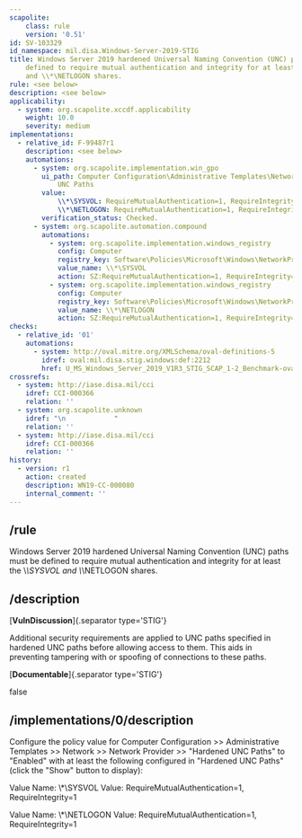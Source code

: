 ```yaml
---
scapolite:
    class: rule
    version: '0.51'
id: SV-103329
id_namespace: mil.disa.Windows-Server-2019-STIG
title: Windows Server 2019 hardened Universal Naming Convention (UNC) paths must be
    defined to require mutual authentication and integrity for at least the \\*\SYSVOL
    and \\*\NETLOGON shares.
rule: <see below>
description: <see below>
applicability:
  - system: org.scapolite.xccdf.applicability
    weight: 10.0
    severity: medium
implementations:
  - relative_id: F-99487r1
    description: <see below>
    automations:
      - system: org.scapolite.implementation.win_gpo
        ui_path: Computer Configuration\Administrative Templates\Network\Network Provider\Hardened
            UNC Paths
        value:
            \\*\SYSVOL: RequireMutualAuthentication=1, RequireIntegrity=1
            \\*\NETLOGON: RequireMutualAuthentication=1, RequireIntegrity=1
        verification_status: Checked.
      - system: org.scapolite.automation.compound
        automations:
          - system: org.scapolite.implementation.windows_registry
            config: Computer
            registry_key: Software\Policies\Microsoft\Windows\NetworkProvider\HardenedPaths
            value_name: \\*\SYSVOL
            action: SZ:RequireMutualAuthentication=1, RequireIntegrity=1
          - system: org.scapolite.implementation.windows_registry
            config: Computer
            registry_key: Software\Policies\Microsoft\Windows\NetworkProvider\HardenedPaths
            value_name: \\*\NETLOGON
            action: SZ:RequireMutualAuthentication=1, RequireIntegrity=1
checks:
  - relative_id: '01'
    automations:
      - system: http://oval.mitre.org/XMLSchema/oval-definitions-5
        idref: oval:mil.disa.stig.windows:def:2212
        href: U_MS_Windows_Server_2019_V1R3_STIG_SCAP_1-2_Benchmark-oval.xml
crossrefs:
  - system: http://iase.disa.mil/cci
    idref: CCI-000366
    relation: ''
  - system: org.scapolite.unknown
    idref: "\n            "
    relation: ''
  - system: http://iase.disa.mil/cci
    idref: CCI-000366
    relation: ''
history:
  - version: r1
    action: created
    description: WN19-CC-000080
    internal_comment: ''
---
```



## /rule

Windows Server 2019 hardened Universal Naming Convention (UNC) paths must be defined to require mutual authentication and integrity for at least the \\*\SYSVOL and \\*\NETLOGON shares.

## /description

[**VulnDiscussion**]{.separator type='STIG'}

Additional security requirements are applied to UNC paths specified in hardened UNC paths before allowing access to them. This aids in preventing tampering with or spoofing of connections to these paths.

[**Documentable**]{.separator type='STIG'}

false

## /implementations/0/description

Configure the policy value for Computer Configuration >> Administrative Templates >> Network >> Network Provider >> "Hardened UNC Paths" to "Enabled" with at least the following configured in "Hardened UNC Paths" (click the "Show" button to display):

Value Name: \\*\SYSVOL
Value: RequireMutualAuthentication=1, RequireIntegrity=1

Value Name: \\*\NETLOGON
Value: RequireMutualAuthentication=1, RequireIntegrity=1
